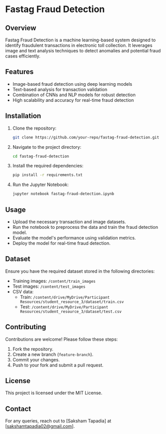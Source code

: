 # Fastag Fraud Detection

## Overview
Fastag Fraud Detection is a machine learning-based system designed to identify fraudulent transactions in electronic toll collection. It leverages image and text analysis techniques to detect anomalies and potential fraud cases efficiently.

## Features
- Image-based fraud detection using deep learning models
- Text-based analysis for transaction validation
- Combination of CNNs and NLP models for robust detection
- High scalability and accuracy for real-time fraud detection

## Installation
1. Clone the repository:
   ```bash
   git clone https://github.com/your-repo/fastag-fraud-detection.git
   ```
2. Navigate to the project directory:
   ```bash
   cd fastag-fraud-detection
   ```
3. Install the required dependencies:
   ```bash
   pip install -r requirements.txt
   ```
4. Run the Jupyter Notebook:
   ```bash
   jupyter notebook fastag-fraud-detection.ipynb
   ```

## Usage
- Upload the necessary transaction and image datasets.
- Run the notebook to preprocess the data and train the fraud detection model.
- Evaluate the model's performance using validation metrics.
- Deploy the model for real-time fraud detection.

## Dataset
Ensure you have the required dataset stored in the following directories:
- Training images: `/content/train_images`
- Test images: `/content/test_images`
- CSV data:
  - Train: `/content/drive/MyDrive/Participant Resources/student_resource_3/dataset/train.csv`
  - Test: `/content/drive/MyDrive/Participant Resources/student_resource_3/dataset/test.csv`

## Contributing
Contributions are welcome! Please follow these steps:
1. Fork the repository.
2. Create a new branch (`feature-branch`).
3. Commit your changes.
4. Push to your fork and submit a pull request.

## License
This project is licensed under the MIT License.

## Contact
For any queries, reach out to [Saksham Tapadia] at [sakshamtapadia02@gmail.com].

